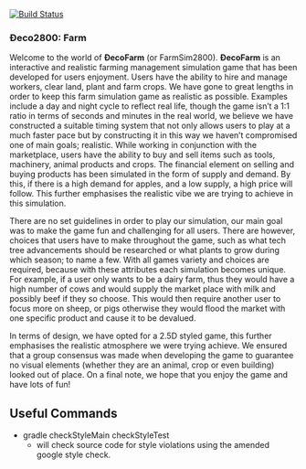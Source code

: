 [![Build Status](http://deco2800.uqcloud.net/jenkins/job/Farm/badge/icon)](http://deco2800.uqcloud.net/jenkins/job/Farm/)

### Đeco2800: Farm

Welcome to the world of **ĐecoFarm** (or FarmSim2800). **ĐecoFarm** is an interactive and realistic farming management simulation game that has been developed for users enjoyment. Users have the ability to hire and manage workers, clear land, plant and farm crops. We have gone to great lengths in order to keep this farm simulation game as realistic as possible. Examples include a day and night cycle to reflect real life, though the game isn’t a 1:1 ratio in terms of seconds and minutes in the real world, we believe we have constructed a suitable timing system that not only allows users to play at a much faster pace but by constructing it in this way we haven’t compromised one of main goals; realistic.  While working in conjunction with the marketplace, users have the ability to buy and sell items such as tools, machinery, animal products and crops. The financial element on selling and buying products has been simulated in the form of supply and demand. By this, if there is a high demand for apples, and a low supply, a high price will follow. This further emphasises the realistic vibe we are trying to achieve in this simulation. 

There are no set guidelines in order to play our simulation, our main goal was to make the game fun and challenging for all users. There are however, choices that users have to make throughout the game, such as what tech tree advancements should be researched or what plants to grow during which season; to name a few. With all games variety and choices are required, because with these attributes each simulation becomes unique. For example, if a user only wants to be a dairy farm, thus they would have a high number of cows and would supply the market place with milk and possibly beef if they so choose. This would then require another user to focus more on sheep, or pigs otherwise they would flood the market with one specific product and cause it to be devalued. 

In terms of design, we have opted for a 2.5D styled game, this further emphasises the realistic atmosphere we were trying achieve. We ensured that a group consensus was made when developing the game to guarantee no visual elements (whether they are an animal, crop or even building) looked out of place. On a final note, we hope that you enjoy the game and have lots of fun!


## Useful Commands

* gradle checkStyleMain checkStyleTest
    - will check source code for style violations using the amended google style check.
